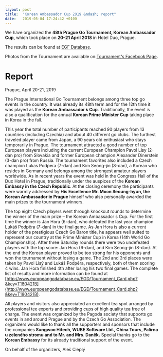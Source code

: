 ```yaml
---
layout: post
title:  "Korean Ambassador Cup 2019 &ndash; report"
date:   2019-05-04 17:24:42 +0100
---
```


We have organized  the **48th Prague Go Tournament, Korean Ambassador Cup**, which took place on **20&ndash;21 April 2018** in Hotel Duo, Prague.

The results can be found at [EGF Database](http://www.europeangodatabase.eu/EGD/Tournament_Card.php?&key=T180421B).

Photos from the Tournament are available on [Tournament's Facebook Page](https://www.facebook.com/events/2157256861257093/2209293462720099/  ).


# Report

Prague, April 20-21, 2019

The Prague International Go Tournament belongs among three top go events in the country. It
was already its 48th term and for the 12th time it was played as the **Korean Ambassador ́s
Cup**. Traditionally, the event is also a qualification for the annual **Korean Prime Minister Cup**
taking place in Korea in the fall.


This year the total number of participants reached 90 players from 13 countries (including
Czechia) and about 40 different go clubs. The furthest traveled player came from Japan, a 90
years old enthusiast who stays temporarily in Prague. The tournament attracted a good
number of top European players including the current European Champion Pavol Lisy (2-dan
pro) from Slovakia and former European champion Alexander Dinerstein (3-dan pro) from
Russia. The tournament favorites also included a Czech champion Lukas Podpera (7-dan) and
Kim Seong-jin (8-dan), a Korean who resides in Germany and belongs among the strongest
amateur players worldwide. As in recent years the event was held in the Congress Hall of the
Duo Hotel in Prague, traditionally under the auspices of the **Korean Embassy in the Czech
Republic**. At the closing ceremony the participants were warmly addressed by **His Excellence
Mr. Moon Seoung-hyun, the Korean Ambassador in Prague** himself who also personally
awarded the main prizes to the tournament winners.


The top eight Czech players went through knockout rounds to determine the winner of the
main prize – the Korean Ambassador ́s Cup. For the first time the winner is Jan Hora (6-dan),
who defeated the last year champion Lukáš Podpěra (7-dan) in the final game. As Jan Hora is
also a current holder of the prestigious Czech Go Baron title, he appears well suited to
represent our country at the Prime Minister Cup in Korea (14th World Go Championship).
After three Saturday rounds there were two undefeated players with the top score: Jan Hora
(6-dan), and Kim Seong-jin (8-dan). At the end the Korean player proved to be too strong for
his opponents and won the tournament without losing a game. The 2nd and 3rd places were
taken by Pavol Lisý and Lukáš Podpěra, respectively, both of them scoring 4 wins. Jan Hora
finished 4th after losing his two final games. The complete list of results and more
information can be found at 
[http://www.europeangodatabase.eu/EGD/Tournament_Card.php?&key=T180421B](http://www.europeangodatabase.eu/EGD/Tournament_Card.php?&key=T180421B).


All players and visitors also appreciated an excellent tea spot arranged by professional tee
experts and providing cups of high quality tea free of charge. The event was organized by the
Pagoda society that supports go events in and around Prague and by the Czech Go
Association. The organizers would like to thank all the supporters and sponsors that include
the companies **Sungwoo Hitech, WUBE Software Ltd., China Tours, Palírna u zeleného
stromu and to Mr. and Mrs. Daněk.** Special thanks go to the **Korean Embassy** for its already
traditional support of the event.


On behalf of the organizers, Aleš Cieplý
